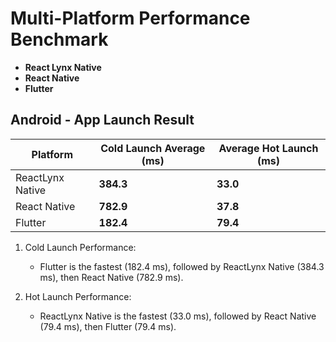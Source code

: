 # Multi-Platform Performance Benchmark

- **React Lynx Native**
- **React Native**
- **Flutter**


## Android - App Launch Result

| Platform     | Cold Launch Average (ms) | Average Hot Launch (ms) |
| ------------ | ---------------- | --------------- |
| ReactLynx Native  | **384.3**        | **33.0**        |
| React Native | **782.9**        | **37.8**        |
| Flutter      | **182.4**        | **79.4**        |

1. Cold Launch Performance:
   - Flutter is the fastest (182.4 ms), followed by ReactLynx Native (384.3 ms), then React Native (782.9 ms).

2. Hot Launch Performance:
   - ReactLynx Native is the fastest (33.0 ms), followed by React Native (79.4 ms), then Flutter (79.4 ms).